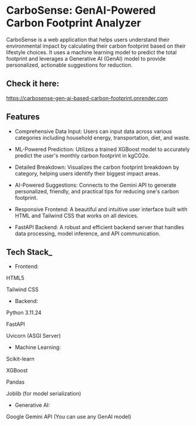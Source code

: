 # CarboSense: GenAI-Powered Carbon Footprint Analyzer 
CarboSense is a web application that helps users understand their environmental impact by calculating their carbon footprint based on their lifestyle choices. It uses a machine learning model to predict the total footprint and leverages a Generative AI (GenAI) model to provide personalized, actionable suggestions for reduction.

## Check it here:
https://carbosense-gen-ai-based-carbon-footprint.onrender.com

## Features
* Comprehensive Data Input: Users can input data across various categories including household energy, transportation, diet, and waste.

* ML-Powered Prediction: Utilizes a trained XGBoost model to accurately predict the user's monthly carbon footprint in kgCO2e.

* Detailed Breakdown: Visualizes the carbon footprint breakdown by category, helping users identify their biggest impact areas.

* AI-Powered Suggestions: Connects to the Gemini API to generate personalized, friendly, and practical tips for reducing one's carbon footprint.

* Responsive Frontend: A beautiful and intuitive user interface built with HTML and Tailwind CSS that works on all devices.

* FastAPI Backend: A robust and efficient backend server that handles data processing, model inference, and API communication.

## Tech Stack_
* Frontend:

HTML5

Tailwind CSS

* Backend:

Python 3.11.24

FastAPI

Uvicorn (ASGI Server)

* Machine Learning:

Scikit-learn

XGBoost

Pandas

Joblib (for model serialization)

* Generative AI:

Google Gemini API (You can use any GenAI model)

